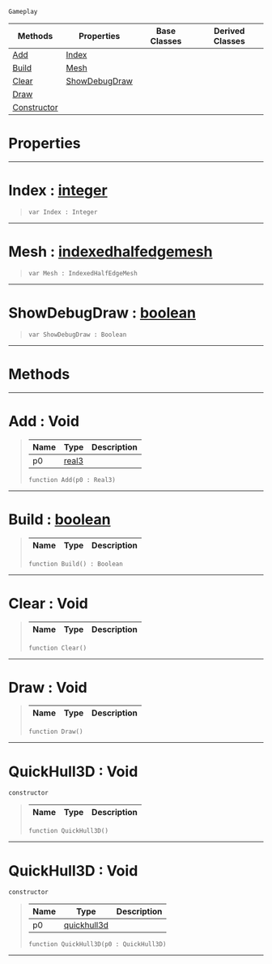  `Gameplay`

|Methods|Properties|Base Classes|Derived Classes|
|---|---|---|---|
|[ Add](https://github.com/ZilchEngine/ZilchDocs/blob/master/code_reference/class_reference/quickhull3d.markdown#add-void)|[ Index](https://github.com/ZilchEngine/ZilchDocs/blob/master/code_reference/class_reference/quickhull3d.markdown#index-zilch-engine-docume)| | |
|[ Build](https://github.com/ZilchEngine/ZilchDocs/blob/master/code_reference/class_reference/quickhull3d.markdown#build-zilch-engine-docume)|[ Mesh](https://github.com/ZilchEngine/ZilchDocs/blob/master/code_reference/class_reference/quickhull3d.markdown#mesh-zilch-engine-documen)| | |
|[ Clear](https://github.com/ZilchEngine/ZilchDocs/blob/master/code_reference/class_reference/quickhull3d.markdown#clear-void)|[ ShowDebugDraw](https://github.com/ZilchEngine/ZilchDocs/blob/master/code_reference/class_reference/quickhull3d.markdown#showdebugdraw-zilch-engin)| | |
|[ Draw](https://github.com/ZilchEngine/ZilchDocs/blob/master/code_reference/class_reference/quickhull3d.markdown#draw-void)| | | |
|[ Constructor](https://github.com/ZilchEngine/ZilchDocs/blob/master/code_reference/class_reference/quickhull3d.markdown#quickhull3d-void)| | | |


 #  Properties


---  
 #  Index : [integer](https://github.com/ZilchEngine/ZilchDocs/blob/master/code_reference/nada_base_types/integer.markdown)

> 
> ``` lang=cpp, name=Nada
> var Index : Integer


---  
 #  Mesh : [indexedhalfedgemesh](https://github.com/ZilchEngine/ZilchDocs/blob/master/code_reference/class_reference/indexedhalfedgemesh.markdown)

> 
> ``` lang=cpp, name=Nada
> var Mesh : IndexedHalfEdgeMesh


---  
 #  ShowDebugDraw : [boolean](https://github.com/ZilchEngine/ZilchDocs/blob/master/code_reference/nada_base_types/boolean.markdown)

> 
> ``` lang=cpp, name=Nada
> var ShowDebugDraw : Boolean


---  
 #  Methods


---  
 #  Add : Void

> 
> |Name|Type|Description|
> |---|---|---|
> |p0|[real3](https://github.com/ZilchEngine/ZilchDocs/blob/master/code_reference/nada_base_types/real3.markdown)| |
> ``` lang=cpp, name=Nada
> function Add(p0 : Real3)
> ``` 


---  
 #  Build : [boolean](https://github.com/ZilchEngine/ZilchDocs/blob/master/code_reference/nada_base_types/boolean.markdown)

> 
> |Name|Type|Description|
> |---|---|---|
> ``` lang=cpp, name=Nada
> function Build() : Boolean
> ``` 


---  
 #  Clear : Void

> 
> |Name|Type|Description|
> |---|---|---|
> ``` lang=cpp, name=Nada
> function Clear()
> ``` 


---  
 #  Draw : Void

> 
> |Name|Type|Description|
> |---|---|---|
> ``` lang=cpp, name=Nada
> function Draw()
> ``` 


---  
 #  QuickHull3D : Void

 `constructor`

> 
> |Name|Type|Description|
> |---|---|---|
> ``` lang=cpp, name=Nada
> function QuickHull3D()
> ``` 


---  
 #  QuickHull3D : Void

 `constructor`

> 
> |Name|Type|Description|
> |---|---|---|
> |p0|[quickhull3d](https://github.com/ZilchEngine/ZilchDocs/blob/master/code_reference/class_reference/quickhull3d.markdown)| |
> ``` lang=cpp, name=Nada
> function QuickHull3D(p0 : QuickHull3D)
> ``` 


---  
 

 